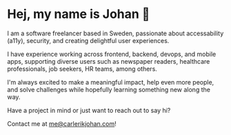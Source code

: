 # Hej, my name is Johan 👋

I am a software freelancer based in Sweden, passionate about 
accessability (a11y), security, and creating delightful user 
experiences.

I have experience working across frontend, backend, devops, and mobile 
apps, supporting diverse users such as newspaper readers, healthcare 
professionals, job seekers, HR teams, among others.

I'm always excited to make a meaningful impact, help even more people, 
and solve challenges while hopefully learning something new along the 
way.

Have a project in mind or just want to reach out to say hi?

Contact me at [me@carlerikjohan.com](mailto:hello@carlerikjohan.com)!
